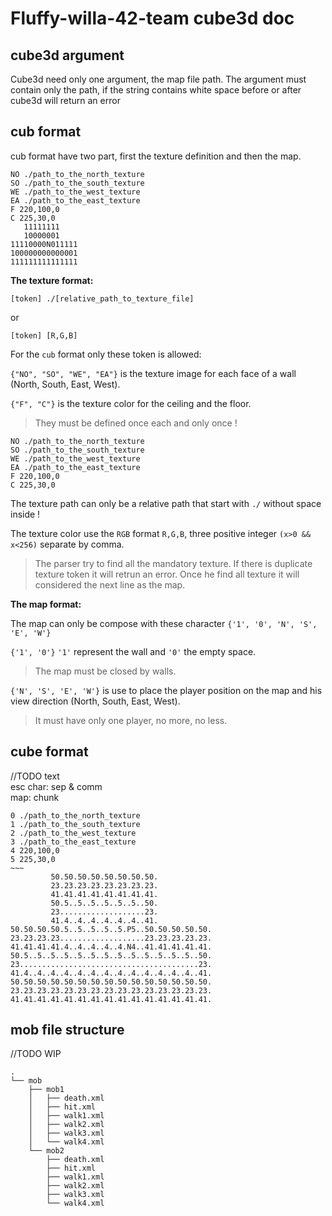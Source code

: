 # Fluffy-willa-42-team cube3d doc

## cube3d argument

Cube3d need only one argument, the map file path.
The argument must contain only the path, if the string contains white space before or after cube3d will return an error

## cub format

cub format have two part, first the texture definition and then the map.

```
NO ./path_to_the_north_texture
SO ./path_to_the_south_texture
WE ./path_to_the_west_texture
EA ./path_to_the_east_texture
F 220,100,0
C 225,30,0
   11111111
   10000001
11110000N011111
100000000000001
111111111111111
```

**The texture format:**

`[token] ./[relative_path_to_texture_file]`

or

`[token] [R,G,B]`

For the `cub` format only these token is allowed:

`{"NO", "SO", "WE", "EA"}` is the texture image for each face of a wall (North, South, East, West).

`{"F", "C"}` is the texture color for the ceiling and the floor.

> They must be defined once each and only once !

```
NO ./path_to_the_north_texture
SO ./path_to_the_south_texture
WE ./path_to_the_west_texture
EA ./path_to_the_east_texture
F 220,100,0
C 225,30,0
```

The texture path can only be a relative path that start with `./` without space inside !

The texture color use the `RGB` format `R,G,B`, three positive integer `(x>0 && x<256)` separate by comma.

> The parser try to find all the mandatory texture. If there is duplicate texture token it will retrun an error.
> Once he find all texture it will considered the next line as the map.

**The map format:**

The map can only be compose with these character `{'1', '0', 'N', 'S', 'E', 'W'}`

`{'1', '0'}` `'1'` represent the wall and `'0'` the empty space.
> The map must be closed by walls.

`{'N', 'S', 'E', 'W'}` is use to place the player position on the map and his view direction (North, South, East, West).
> It must have only one player, no more, no less.

## cube format

//TODO
text  
esc char: sep & comm  
map: chunk

```
0 ./path_to_the_north_texture
1 ./path_to_the_south_texture
2 ./path_to_the_west_texture
3 ./path_to_the_east_texture
4 220,100,0
5 225,30,0
~~~
         50.50.50.50.50.50.50.50.
         23.23.23.23.23.23.23.23.
         41.41.41.41.41.41.41.41.
         50.5..5..5..5..5..5..50.
         23...................23.
         41.4..4..4..4..4..4..41.
50.50.50.50.5..5..5..5..5.P5..50.50.50.50.50.
23.23.23.23...................23.23.23.23.23.
41.41.41.41.4..4..4..4..4.N4..41.41.41.41.41.
50.5..5..5..5..5..5..5..5..5..5..5..5..5..50.
23........................................23.
41.4..4..4..4..4..4..4..4..4..4..4..4..4..41.
50.50.50.50.50.50.50.50.50.50.50.50.50.50.50.
23.23.23.23.23.23.23.23.23.23.23.23.23.23.23.
41.41.41.41.41.41.41.41.41.41.41.41.41.41.41.
```

## mob file structure
//TODO WIP
```
.
└── mob
    ├── mob1
    │   ├── death.xml
    │   ├── hit.xml
    │   ├── walk1.xml
    │   ├── walk2.xml
    │   ├── walk3.xml
    │   └── walk4.xml
    └── mob2
        ├── death.xml
        ├── hit.xml
        ├── walk1.xml
        ├── walk2.xml
        ├── walk3.xml
        └── walk4.xml
```